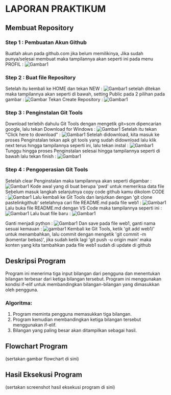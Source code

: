 # LAPORAN PRAKTIKUM

## Membuat Repository

### Step 1 : Pembuatan Akun Github
Buatlah akun pada github.com jika belum memilikinya,
Jika sudah punya/selesai membuat maka tampilannya akan seperti ini pada menu PROFIL :
![Gambar1](ssgit.png)

### Step 2 : Buat file Repository
Setelah itu kembali ke HOME dan tekan NEW :
![Gambar1](new.png)
setelah ditekan maka tampilannya akan seperti di bawah, setting Public pada 2 pilihan pada gambar :
![Gambar](public.png)
Tekan Create Repository :
![Gambar1](creat.png)

### Step 3 : Penginstalan Git Tools
Download terlebih dahulu Git Tools dengan mengetik git=scm dipencarian google, lalu tekan Download for Windows :
![Gambar1](gitscm.png)
Setelah itu tekan "Click here to download" :
![Gambar1](download.png)
Setelah didownload, kita masuk ke proses Penginstalan tekan apk git tools yang sudah didownload lalu klik next terus hingga tampilannya seperti ini,
lalu tekan instal :
![Gambar1](instal.png)
Tunggu hingga proses Penginstalan selesai hingga tampilannya seperti di bawah lalu tekan finish :
![Gambar1](finish.png)

### Step 4 : Pengoperasian Git Tools
Setelah clear Penginstalan maka tampilannya akan seperti digambar :
![Gambar1](pwd.png)
Kode awal yang di buat berupa 'pwd' untuk memeriksa data file
Sebelum masuk langkah selanjutnya copy code github kamu dikolom CODE :
![Gambar1](code.png)
Lalu kembali ke Git Tools dan lanjutkan dengan 'git clone pastelinkgithub'
setelahnya cari file README.md pada file web1 :
![Gambar1](readme.png)
Lalu buka file README.md dengan VS Code maka tampilannya seperti ini :
![Gambar1](vsc.png)
Lalu buat file baru :
![Gambar1](newfile.png)

Ganti menjadi python :
![Gambar1](py.png)
Dan save pada file web1, ganti nama sesuai kemauan :
![gambar1](sv.png)
Kembali ke Git Tools, ketik 'git add web1/' untuk menambahkan, lalu commit dengan mengetik 'git commit -m (komentar bebas)', jika sudah ketik lagi 'git push -u origin main' maka konten yang kita tambahkan pada file web1 sudah di update di github

## Deskripsi Program
Program ini menerima tiga input bilangan dari pengguna dan menentukan bilangan terbesar dari ketiga bilangan tersebut. Program ini menggunakan kondisi if-elif untuk membandingkan bilangan-bilangan yang dimasukkan oleh pengguna.

### Algoritma:
1.  Program meminta pengguna memasukkan tiga bilangan.
2. Program kemudian membandingkan ketiga bilangan tersebut menggunakan if-elif.
3. Bilangan yang paling besar akan ditampilkan sebagai hasil.

## Flowchart Program
(sertakan gambar flowchart di sini)

## Hasil Eksekusi Program
(sertakan screenshot hasil eksekusi program di sini)